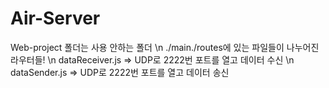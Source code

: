 # Air-Server

Web-project 폴더는 사용 안하는 폴더 \n
./main./routes에 있는 파일들이 나누어진 라우터들! \n
dataReceiver.js => UDP로 2222번 포트를 열고 데이터 수신 \n
dataSender.js => UDP로 2222번 포트를 열고 데이터 송신
